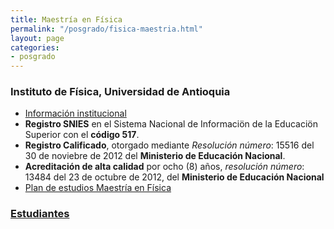 ```yaml
---
title: Maestría en Física
permalink: "/posgrado/fisica-maestria.html"
layout: page
categories:
- posgrado
---
```


### Instituto de Física, Universidad de Antioquia

* [Información institucional](http://bit.ly/maestriafisica)
* __Registro SNIES__ en el Sistema Nacional de Informaciön de la Educaciön Superior con el __código 517__.
* __Registro Calificado__, otorgado mediante _Resolución número_: 15516 del 30 de noviebre de 2012 del __Ministerio de Educación Nacional__.
* __Acreditación de alta calidad__ por ocho (8) años, _resolución número_: 13484 del 23 de octubre de 2012, del __Ministerio de Educación Nacional__
* [Plan de estudios Maestría en Física](https://drive.google.com/open?id=1dxeXx-7e6caSsFjKBJnoJnJIfgJPcOzC)

<!-- in repository: _pages/files/estudiantes_maestria.md-->

### [Estudiantes](/files/estudiantes-maestria)
